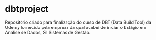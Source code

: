 # dbtproject
Repositório criado para finalização do curso de DBT (Data Build Tool) da Udemy fornecido pela empresa da qual acabei de iniciar o Estágio em Análise de Dados, Sil Sistemas de Gestão. 
